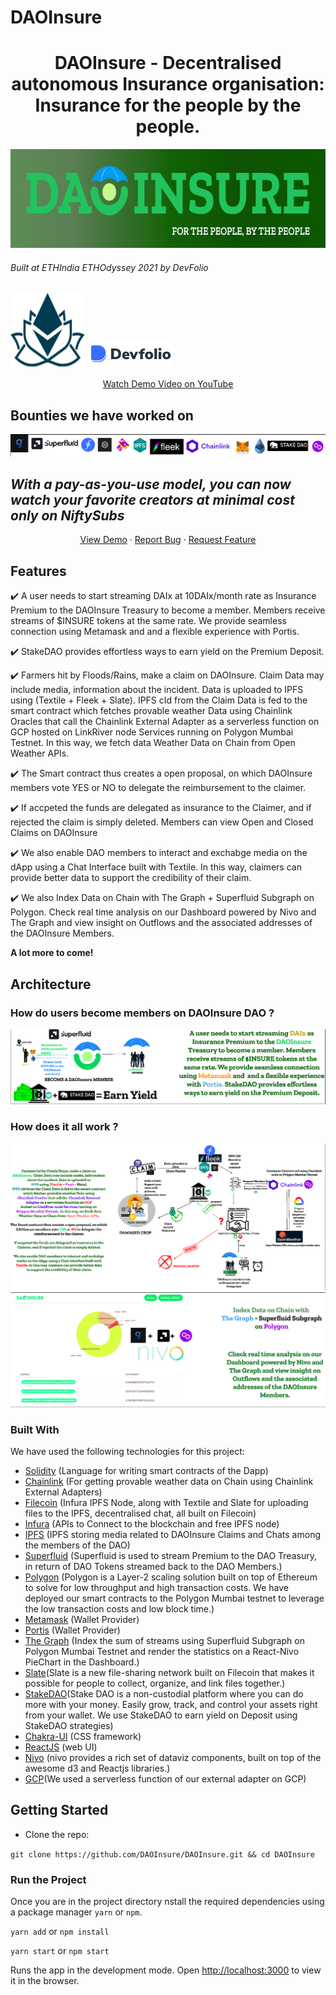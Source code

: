 # DAOInsure 
<h1 align="center">DAOInsure - Decentralised autonomous Insurance organisation: Insurance for the people by the people.</h1>

<p align="center">
  <a href="https://github.com/DAOInsure/DAOInsure">
    <img src="./public/assets/github.png" alt="Logo" width="638" height="158">
  </a>
  <h6>Built at ETHIndia ETHOdyssey 2021 by DevFolio</h6>
  <img src="./public/assets/ETHIndia.svg" alt="Logo" width="120" height="120">
  <img src="./public/assets/devfolio.png" alt="Logo">
  </p>
  
  <p align="center"><a href="">Watch Demo Video on YouTube</a></p>

## Bounties we have worked on
<p align="center"><img src="./public/assets/4.png" alt="Logo">

## _With a pay-as-you-use model, you can now watch your favorite creators at minimal cost only on NiftySubs_

<p align="center">
    <a href="">View Demo</a>
    ·
    <a href="https://github.com/DAOInsure/DAOInsure/issues">Report Bug</a>
    ·
    <a href="https://github.com/DAOInsure/DAOInsure/issues">Request Feature</a>
  </p>

##  Features

<p> ✔️ A user needs to start streaming DAIx at 10DAIx/month rate as Insurance Premium to the DAOInsure Treasury to become a member. Members receive streams of $INSURE tokens at the same rate. We provide seamless connection using Metamask and  and a flexible experience with Portis. </p>
<p> ✔️  StakeDAO provides effortless ways to earn yield on the Premium Deposit.</p>
<p> ✔️  Farmers hit by Floods/Rains, make a claim on DAOInsure.  Claim Data may include media, information about the incident. Data is uploaded to IPFS using (Textile + Fleek + Slate). IPFS cId from the Claim Data is fed to the smart contract which fetches  provable weather Data using Chainlink Oracles that call the  Chainlink External Adapter as a serverless function on GCP hosted on LinkRiver node Services running on Polygon Mumbai Testnet.  In this way, we fetch data 
Weather Data on Chain from Open Weather APIs. </p>
<p> ✔️ The Smart contract thus creates a open proposal, on which DAOInsure members vote YES or NO to delegate the reimbursement to the claimer. </p>
<p> ✔️ If accpeted the funds are delegated as insurance to the Claimer, and if rejected the claim is simply deleted. Members can view Open and Closed Claims on DAOInsure </p>
<p> ✔️  We also enable DAO members to interact and exchabge media on the dApp using a Chat Interface built with Textile. In this way, claimers can provide better data to support the credibility of their claim.</p>
<p> ✔️ We also Index Data on Chain with The Graph + Superfluid Subgraph on Polygon. Check real time analysis on our Dashboard powered by Nivo and The Graph and view insight on Outflows and the associated addresses of the DAOInsure Members. </p>
 
 **A lot more to come!**

## Architecture

### How do users become members on DAOInsure DAO ?
![Flow of Control](./public/assets/3.png)
### How does it all work ?
![Flow of Build of Network](./public/assets/1.png)
![Dataset Info](./public/assets/2.png)

### Built With
We have used the following technologies for this project:
* [Solidity](https://docs.soliditylang.org/en/v0.8.3/) (Language for writing smart contracts of the Dapp)
* [Chainlink](https://chain.link/) (For getting provable weather data on Chain using Chainlink External Adapters)
* [Filecoin](https://filecoin.io/) (Infura IPFS Node, along with Textile and Slate for uploading files to the IPFS, decentralised chat, all built on Filecoin)
* [Infura](https://infura.io/) (APIs to Connect to the blockchain and free IPFS node)
* [IPFS](https://ipfs.io/) (IPFS storing media related to DAOInsure Claims and Chats among the members of the DAO)
* [Superfluid](https://www.superfluid.finance/) (Superfluid is used to stream Premium to the DAO Treasury, in return of DAO Tokens streamed back to the DAO Members.)
* [Polygon](https://polygon.technology) (Polygon is a Layer-2 scaling solution built on top of Ethereum to solve for low throughput and high transaction costs. We have deployed our smart contracts to the Polygon Mumbai testnet to leverage the low transaction costs and low block time.)
* [Metamask](https://metamask.io) (Wallet Provider)
* [Portis](https://portis.io) (Wallet Provider)
* [The Graph](https://thegraph.com/) (Index the sum of streams using Superfluid Subgraph on Polygon Mumbai Testnet and render the statistics on a React-Nivo PieChart in the Dashboard.)
* [Slate](https://slate.host)(Slate is a new file-sharing network built on Filecoin that makes it possible for people to collect, organize, and link files together.)
* [StakeDAO](https://stakedao.org/)(Stake DAO is a non-custodial platform where you can do more with your money. Easily grow, track, and control your assets right from your wallet. We use StakeDAO to earn yield on Deposit using StakeDAO strategies)
* [Chakra-UI](https://chakra-ui.com) (CSS framework)
* [ReactJS](https://reactjs.org/) (web UI)
* [Nivo](https://nivo.rocks/) (nivo provides a rich set of dataviz components, built on top of the awesome d3 and Reactjs libraries.)
* [GCP](https://cloud.google.com/gcp)(We used a serverless function of our external adapter on GCP)

## Getting Started

* Clone the repo:

`git clone https://github.com/DAOInsure/DAOInsure.git && cd DAOInsure`

### Run the Project


Once you are in the project directory nstall the required dependencies using a package manager `yarn` or `npm`.

`yarn add` or `npm install`

`yarn start` or `npm start`

Runs the app in the development mode.
Open [http://localhost:3000](http://localhost:3000) to view it in the browser.
